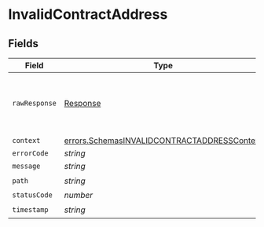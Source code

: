 # InvalidContractAddress


## Fields

| Field                                                                                                             | Type                                                                                                              | Required                                                                                                          | Description                                                                                                       |
| ----------------------------------------------------------------------------------------------------------------- | ----------------------------------------------------------------------------------------------------------------- | ----------------------------------------------------------------------------------------------------------------- | ----------------------------------------------------------------------------------------------------------------- |
| `rawResponse`                                                                                                     | [Response](https://developer.mozilla.org/en-US/docs/Web/API/Response)                                             | :heavy_minus_sign:                                                                                                | Raw HTTP response; suitable for custom response parsing                                                           |
| `context`                                                                                                         | [errors.SchemasINVALIDCONTRACTADDRESSContext](../../../sdk/models/errors/schemasinvalidcontractaddresscontext.md) | :heavy_minus_sign:                                                                                                | N/A                                                                                                               |
| `errorCode`                                                                                                       | *string*                                                                                                          | :heavy_minus_sign:                                                                                                | N/A                                                                                                               |
| `message`                                                                                                         | *string*                                                                                                          | :heavy_minus_sign:                                                                                                | N/A                                                                                                               |
| `path`                                                                                                            | *string*                                                                                                          | :heavy_check_mark:                                                                                                | N/A                                                                                                               |
| `statusCode`                                                                                                      | *number*                                                                                                          | :heavy_minus_sign:                                                                                                | N/A                                                                                                               |
| `timestamp`                                                                                                       | *string*                                                                                                          | :heavy_check_mark:                                                                                                | N/A                                                                                                               |